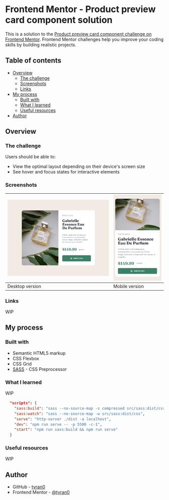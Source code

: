 # Frontend Mentor - Product preview card component solution

This is a solution to the [Product preview card component challenge on Frontend Mentor](https://www.frontendmentor.io/challenges/product-preview-card-component-GO7UmttRfa). Frontend Mentor challenges help you improve your coding skills by building realistic projects. 

## Table of contents

- [Overview](#overview)
  - [The challenge](#the-challenge)
  - [Screenshots](#screenshots)
  - [Links](#links)
- [My process](#my-process)
  - [Built with](#built-with)
  - [What I learned](#what-i-learned)
  - [Useful resources](#useful-resources)
- [Author](#author)

## Overview

### The challenge

Users should be able to:

- View the optimal layout depending on their device's screen size
- See hover and focus states for interactive elements

### Screenshots

| ![](./screenshots/desktop.png) | ![](./screenshots/mobile.png) |
|--------------------------------|-------------------------------|
| Desktop version                | Mobile version                |

### Links

WIP

## My process

### Built with

- Semantic HTML5 markup
- CSS Flexbox
- CSS Grid
- [SASS](https://sass-lang.com/) - CSS Preprocessor

### What I learned

WIP

``` json
  "scripts": {
    "sass:build": "sass --no-source-map -s compressed src/sass:dist/css",
    "sass:watch": "sass --no-source-map -w src/sass:dist/css",
    "serve": "http-server ./dist -a localhost",
    "dev": "npm run serve -- -p 5500 -c-1",
    "start": "npm run sass:build && npm run serve"
  }
```

### Useful resources

WIP

## Author

- GitHub - [tyran0](https://github.com/tyran0)
- Frontend Mentor - [@tyran0](https://www.frontendmentor.io/profile/tyran0)